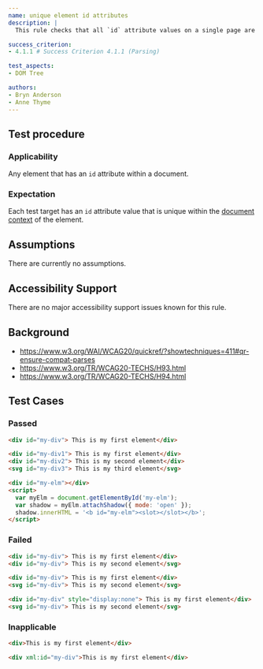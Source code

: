 ```yaml
---
name: unique element id attributes
description: |
  This rule checks that all `id` attribute values on a single page are unique.

success_criterion:
- 4.1.1 # Success Criterion 4.1.1 (Parsing)

test_aspects:
- DOM Tree

authors:
- Bryn Anderson
- Anne Thyme
---
```


## Test procedure

### Applicability

Any element that has an `id` attribute within a document.

### Expectation

Each test target has an `id` attribute value that is unique within the [document context][] of the element.

## Assumptions

There are currently no assumptions.

## Accessibility Support

There are no major accessibility support issues known for this rule.

## Background

- https://www.w3.org/WAI/WCAG20/quickref/?showtechniques=411#qr-ensure-compat-parses
- https://www.w3.org/TR/WCAG20-TECHS/H93.html
- https://www.w3.org/TR/WCAG20-TECHS/H94.html

## Test Cases

### Passed

```html
<div id="my-div"> This is my first element</div>
```

```html
<div id="my-div1"> This is my first element</div>
<div id="my-div2"> This is my second element</div>
<svg id="my-div3"> This is my third element</svg>
```

```html
<div id="my-elm"></div>
<script>
  var myElm = document.getElementById('my-elm');
  var shadow = myElm.attachShadow({ mode: 'open' });
  shadow.innerHTML = '<b id="my-elm"><slot></slot></b>';
</script>
```

### Failed

```html
<div id="my-div"> This is my first element</div>
<div id="my-div"> This is my second element</svg>
```

```html
<div id="my-div"> This is my first element</div>
<svg id="my-div"> This is my second element</svg>
```

```html
<div id="my-div" style="display:none"> This is my first element</div>
<svg id="my-div"> This is my second element</svg>
```

### Inapplicable

```html
<div>This is my first element</div>
```

```html
<div xml:id="my-div">This is my first element</div>
```

[document context]: ../pages/algorithms/document-context.html
